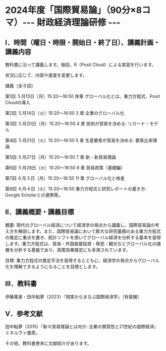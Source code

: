 # 2024年度「国際貿易論」（90分×8コマ）--- 財政経済理論研修 ---

## Ⅰ．時間（曜日・時限・開始日・終了日）、講義計画・講義内容

教科書に沿って講義します。毎回、R（Posit Cloud）による実習を行います。

状況に応じて、内容や進度を変更します。

講義（全８回）

第1回	５月13日（月）15:20～16:50 序章 グローバル化とは、重力方程式、Posit Cloudの導入

第2回	５月14日（火）15:20～16:50 3 章 企業のグローバル化

第3回	５月20日（月）15:20～16:50 4 章 技術が貿易を決める: リカード・モデル

第4回	５月21日（火）15:20～16:50 5 章 生産要素が貿易を決める: 要素比率理論

第5回	５月27日（月）15:20～16:50 7 章 新・新貿易理論

第6回	５月28日（火）15:20～16:50 8 章 貿易政策（基礎編）

第7回	６月３日（月）15:20～16:50 11 章 グローバル化と格差

第8回	６月４日（火）15:20～16:50 重力方程式と研究レポートの書き方: Google Scholarとの連携等。

## Ⅱ．講義概要・講義目標
概要: 現代のグローバル経済について経済学の視点から講義し、国際貿易論の考え方を解説します。また、国際貿易論において膨大な研究蓄積のある重力方程式の推定に重点を置き、統計ソフトを用いてグローバル経済を分析する基本を習得します。重力方程式は、貿易・外国直接投資・移民・観光などグローバル化の諸層を分析する基盤であり、政策効果推定にも多用されています。

目標: 重力方程式の推定手法を習得するとともに、経済学の視点からグローバル化を理解できるようになることを目標とします。

## III．教科書
伊藤萬里・田中鮎夢（2023）『現実からまなぶ国際経済学』（有斐閣）

## Ⅴ．参考文献
田中鮎夢（2015）『新々貿易理論とは何か: 企業の異質性と21世紀の国際経済』ミネルヴァ書房。

その他、教科書巻末に文献紹介があります。




  
　　
　　
　　
　　
　　
　　
　　

